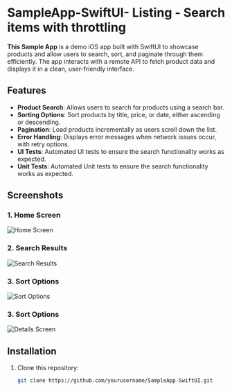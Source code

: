 # SampleApp-SwiftUI- Listing - Search items with throttling

**This Sample App** is a demo iOS app built with SwiftUI to showcase products and allow users to search, sort, and paginate through them efficiently. The app interacts with a remote API to fetch product data and displays it in a clean, user-friendly interface.

## Features

- **Product Search**: Allows users to search for products using a search bar.
- **Sorting Options**: Sort products by title, price, or date, either ascending or descending.
- **Pagination**: Load products incrementally as users scroll down the list.
- **Error Handling**: Displays error messages when network issues occur, with retry options.
- **UI Tests**: Automated UI tests to ensure the search functionality works as expected.
- **Unit Tests**: Automated Unit tests to ensure the search functionality works as expected.

## Screenshots

### 1. **Home Screen**
![Home Screen](./assets/home_screen.png)

### 2. **Search Results**
![Search Results](./assets/search_results.png)

### 3. **Sort Options**
![Sort Options](./assets/sort_options.png)

### 3. **Sort Options**
![Details Screen](./assets/details_screen.png)

## Installation

1. Clone this repository:
   ```bash
   git clone https://github.com/yourusername/SampleApp-SwiftUI.git

